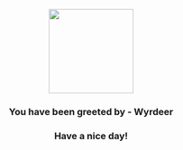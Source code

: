 <p align="center">
            <img src="None" width="150" height="150">
          </p>
          <h3 align="center">You have been greeted by - <b>Wyrdeer</b></h3>
          <h3 align="center">Have a nice day!</h3>
        